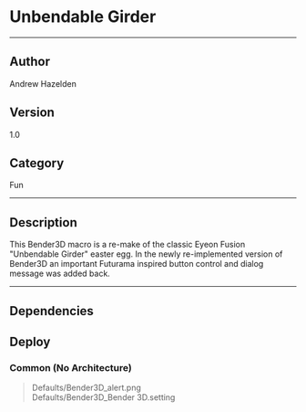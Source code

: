 # Unbendable Girder
___

## Author
Andrew Hazelden

## Version
1.0

## Category
Fun

___

## Description
This Bender3D macro is a re-make of the classic Eyeon Fusion "Unbendable Girder" easter egg. In the newly re-implemented version of Bender3D an important Futurama inspired button control and dialog message was added back.

___

## Dependencies

## Deploy

### Common (No Architecture)

> Defaults/Bender3D_alert.png  
> Defaults/Bender3D_Bender 3D.setting  
